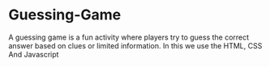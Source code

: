 # Guessing-Game

A guessing game is a fun activity where players try to guess the correct answer based on clues or limited information.
In this we use the HTML, CSS And Javascript
